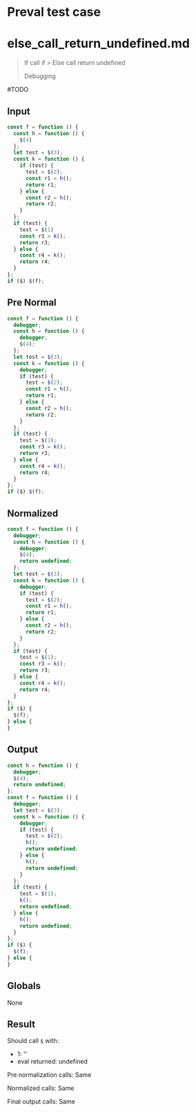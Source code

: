 # Preval test case

# else_call_return_undefined.md

> If call if > Else call return undefined
>
> Debugging

#TODO

## Input

`````js filename=intro
const f = function () {
  const h = function () {
    $(4)
  };
  let test = $(3);
  const k = function () {
    if (test) {
      test = $(2);
      const r1 = h();
      return r1;
    } else {
      const r2 = h();
      return r2;
    }
  };
  if (test) {
    test = $(1)
    const r3 = k();
    return r3;
  } else {
    const r4 = k();
    return r4;
  }
};
if ($) $(f);
`````

## Pre Normal

`````js filename=intro
const f = function () {
  debugger;
  const h = function () {
    debugger;
    $(4);
  };
  let test = $(3);
  const k = function () {
    debugger;
    if (test) {
      test = $(2);
      const r1 = h();
      return r1;
    } else {
      const r2 = h();
      return r2;
    }
  };
  if (test) {
    test = $(1);
    const r3 = k();
    return r3;
  } else {
    const r4 = k();
    return r4;
  }
};
if ($) $(f);
`````

## Normalized

`````js filename=intro
const f = function () {
  debugger;
  const h = function () {
    debugger;
    $(4);
    return undefined;
  };
  let test = $(3);
  const k = function () {
    debugger;
    if (test) {
      test = $(2);
      const r1 = h();
      return r1;
    } else {
      const r2 = h();
      return r2;
    }
  };
  if (test) {
    test = $(1);
    const r3 = k();
    return r3;
  } else {
    const r4 = k();
    return r4;
  }
};
if ($) {
  $(f);
} else {
}
`````

## Output

`````js filename=intro
const h = function () {
  debugger;
  $(4);
  return undefined;
};
const f = function () {
  debugger;
  let test = $(3);
  const k = function () {
    debugger;
    if (test) {
      test = $(2);
      h();
      return undefined;
    } else {
      h();
      return undefined;
    }
  };
  if (test) {
    test = $(1);
    k();
    return undefined;
  } else {
    h();
    return undefined;
  }
};
if ($) {
  $(f);
} else {
}
`````

## Globals

None

## Result

Should call `$` with:
 - 1: '<function>'
 - eval returned: undefined

Pre normalization calls: Same

Normalized calls: Same

Final output calls: Same
